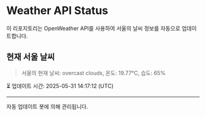 
# Weather API Status

이 리포지토리는 OpenWeather API를 사용하여 서울의 날씨 정보를 자동으로 업데이트합니다.

## 현재 서울 날씨
> 서울의 현재 날씨: overcast clouds, 온도: 19.77°C, 습도: 65%

⏳ 업데이트 시간: 2025-05-31 14:17:12 (UTC)

---
자동 업데이트 봇에 의해 관리됩니다.
